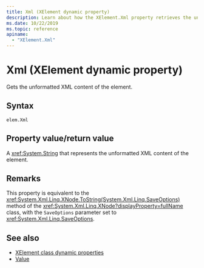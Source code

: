 ```yaml
---
title: Xml (XElement dynamic property)
description: Learn about how the XElement.Xml property retrieves the unformatted XML content of the element.
ms.date: 10/22/2019
ms.topic: reference
apiname:
  - "XElement.Xml"
---
```

# Xml (XElement dynamic property)

Gets the unformatted XML content of the element.

## Syntax

```xaml
elem.Xml
```

## Property value/return value

A <xref:System.String> that represents the unformatted XML content of the element.

## Remarks

This property is equivalent to the <xref:System.Xml.Linq.XNode.ToString(System.Xml.Linq.SaveOptions)> method of the <xref:System.Xml.Linq.XNode?displayProperty=fullName> class, with the `SaveOptions` parameter set to <xref:System.Xml.Linq.SaveOptions>.

## See also

- [XElement class dynamic properties](attribute-xelement-dynamic-property.md)
- [Value](value-xelement-dynamic-property.md)
